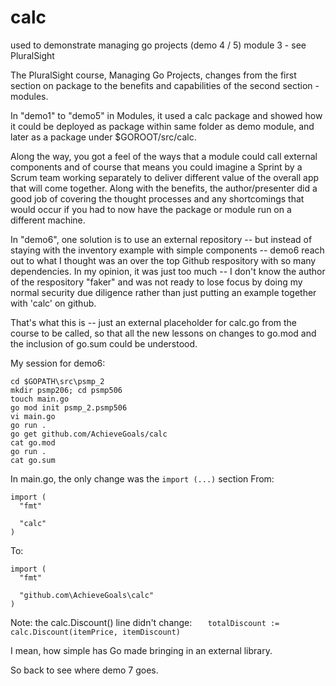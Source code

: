 # calc
used to demonstrate managing go projects (demo 4 / 5) module 3 - see PluralSight

The PluralSight course, Managing Go Projects, changes from the first section on package to the benefits and capabilities of the second section - modules.

In "demo1" to "demo5" in Modules, it used a calc package and showed how it could be deployed as package within same folder as demo module, and later as a package under $GOROOT/src/calc.

Along the way, you got a feel of the ways that a module could call external components and of course that means you could imagine a Sprint by a Scrum team working separately to deliver different value of the overall app that will come together.  Along with the benefits, the author/presenter did a good job of covering the thought processes and any shortcomings that would occur if you had to now have the package or module run on a different machine. 

In "demo6", one solution is to use an external repository -- but instead of staying with the inventory example with simple components -- demo6 reach out to what I thought was an over the top Github respository with so many dependencies. In my opinion, it was just too much -- I don't know the author of the respository "faker" and was not ready to lose focus by doing my normal security due diligence rather than just putting an example together with 'calc' on github.

That's what this is -- just an external placeholder for calc.go from the course to be called, so that all the new lessons on changes to go.mod and the inclusion of go.sum could be understood. 

My session for demo6:
```
cd $GOPATH\src\psmp_2
mkdir psmp206; cd psmp506
touch main.go
go mod init psmp_2.psmp506
vi main.go
go run .
go get github.com/AchieveGoals/calc
cat go.mod
go run .
cat go.sum
```

In main.go, the only change was the ```import (...)``` section
From:
```
import (
  "fmt" 
  
  "calc"
)
```
To:
```
import (
  "fmt"
  
  "github.com\AchieveGoals\calc"
)
```
Note:  the calc.Discount() line didn't change:
```    totalDiscount := calc.Discount(itemPrice, itemDiscount) ```

I mean, how simple has Go made bringing in an external library.

So back to see where demo 7 goes.
